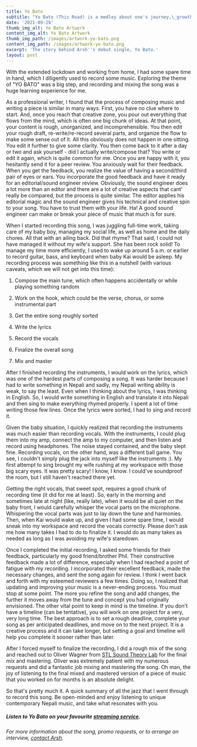 ```yaml
---
title: Yo Bato
subtitle: "Yo Bato (This Road) is a medley about one's journey,\_growth, learning and experiences, entwined in an uplifting song. No matter where the road (Yo Bato) takes us, we will always reach home. Home can be a warm embrace of your parents, the cooing of your baby, or the faces of your loved ones—these irreplaceable pleasures can be your milestones!"
date: '2021-09-29'
thumb_img_alt: Yo Bato Artwork
content_img_alt: Yo Bato Artwork
thumb_img_path: /images/artwork-yo-bato.png
content_img_path: /images/artwork-yo-bato.png
excerpt: 'The story behind Arsh''s debut single, Yo Bato.'
layout: post
---
```

With the extended lockdown and working from home, I had some spare time in hand, which I diligently used to record some music. Exploring the theme of "YO BATO" was a big step, and recording and mixing the song was a huge learning experience for me. 

As a professional writer, I found that the process of composing music and writing a piece is similar in many ways. First, you have no clue where to start.  And, once you reach that creative zone, you pour out everything that flows from the mind, which is often one big chunk of ideas.  At that point,  your content is rough, unorganized, and incomprehensible. You then edit your rough draft, re-write/re-record several parts, and organize the flow to make some sense out of it. All this obviously does not happen in one sitting.  You edit it further to give some clarity. You then come back to it after a day or two and ask yourself - did I actually write/compose that? You write or edit it again, which is quite common for me. Once you are happy with it,  you hesitantly send it for a peer review. You anxiously wait for their feedback.  When you get the feedback, you realize the value of having a second/third pair of eyes or ears. You incorporate the good feedback and have it ready for an editorial/sound engineer review. Obviously, the sound engineer does a lot more than an editor and there are a lot of creative aspects that cant' really be compared, but the process is quite similar. The editor applies his editorial magic and the sound engineer gives his technical and creative spin to your song. You have to trust them with your life. Ha! A good sound engineer can make or break your piece of music that much is for sure.

When I started recording this song, I was juggling full-time work, taking care of my baby boy, managing my social life, as well as home and the daily chores. All that with an ailing back. Did that rhyme? That said, I could not have managed it without my wife's support. She has been rock solid! To manage my time more efficiently, I used to wake up around 5 a.m. or earlier to record guitar, bass, and keyboard when baby Kai would be asleep. My recording process was something like this in a nutshell (with various caveats, which we will not get into this time):

1.  Compose the main tune, which often happens accidentally or while playing something random

2.  Work on the hook, which could be the verse, chorus, or some instrumental part

3.  Get the entire song roughly sorted

4.  Write the lyrics

5.  Record the vocals

6.  Finalize the overall song

7.  Mix and master

After I finished recording the instruments, I would work on the lyrics, which was one of the hardest parts of composing a song. It was harder because I had to write something in Nepali and sadly, my Nepali writing ability is weak, to say the least. Even when I thinking about the lyrics, I was thinking in English. So, I would write something in English and translate it into Nepali and then sing to make everything rhymed properly. I spent a lot of time writing those few lines. Once the lyrics were sorted, I had to sing and record it.

Given the baby situation, I quickly realized that recording the instruments was much easier than recording vocals. With the instruments, I could plug them into my amp, connect the amp to my computer, and then listen and record using headphones. The noise stayed contained, and the baby slept fine. Recording vocals, on the other hand, was a different ball game.  You see, I couldn't simply plug the jack into myself like the instruments :). My first attempt to sing brought my wife rushing at my workspace with those big scary eyes. It was pretty scary! I know, I know. I could've soundproof the room, but I still haven't reached there yet.

Getting the right vocals, that sweet spot, requires a good chunk of recording time (it did for me at least). So, early in the morning and sometimes late at night (like, really late), when it would be all quiet on the baby front, I would carefully whisper the vocal parts on the microphone. Whispering the vocal parts was just to lay down the tune and harmonies.  Then, when Kai would wake up, and given I had some spare time, I would sneak into my workspace and record the vocals correctly. Please don't ask me how many takes I had to do to finalize it. I would do as many takes as needed as long as I was avoiding my wife's staredown.

Once I completed the initial recording, I asked some friends for their feedback, particularly my good friend/brother Phil. Their constructive feedback made a lot of difference, especially when I had reached a point of fatigue with my recording. I incorporated their excellent feedback, made the necessary changes, and sent the song again for review. I think I went back and forth with my esteemed reviewers a few times. Doing so, I realized that updating and improving your music is a never-ending process. You must stop at some point. The more you refine the song and add changes, the further it moves away from the tune and concept you had originally envisioned.  The other vital point to keep in mind is the timeline. If you don't have a timeline (can be tentative), you will work on one project for a very, very long time. The best approach is to set a rough deadline, complete your song as per anticipated deadlines, and move on to the next project. It is a creative process and it can take longer, but setting a goal and timeline will help you complete it sooner rather than later.

After I forced myself to finalize the recording, I did a rough mix of the song and reached out to Oliver Wagner from <a href="https://www.facebook.com/soundtheorylab/" target="blank">STL Sound Theory Lab</a> for the final mix and mastering. Oliver was extremely patient with my numerous requests and did a fantastic job mixing and mastering the song. Oh man, the joy of listening to the final mixed and mastered version of a piece of music that you worked on for months is an absolute delight.

So that's pretty much it. A quick summary of all the jazz that I went through to record this song. Be open-minded and enjoy listening to unique contemporary Nepali music, and take what resonates with you.

##### Listen to Yo Bato on your favourite <a href="href=https://distrokid.com/hyperfollow/arshrai/yo-bato" target="_blank">streaming service</a>.

*For more information about the song, promo requests, or to arrange an interview, *[*contact Arsh*](/contact)*.*
